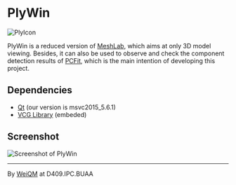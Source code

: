 # PlyWin

![PlyIcon](https://github.com/weiquanmao/PlyWin/blob/master/PlyWin/ply/images/plyviewer.png)

PlyWin is a reduced version of [MeshLab](http://www.meshlab.net/), which aims at only 3D model viewing. Besides, it can also be used to observe and check the component detection results of [PCFit](https://github.com/weiquanmao/PCF), which is the main intention of developing this project.

## Dependencies

+ [Qt](https://www.qt.io/) (our version is msvc2015_5.6.1)
+ [VCG Library](http://vcg.isti.cnr.it/vcglib/) (embeded)

## Screenshot

![Screenshot of PlyWin](https://github.com/weiquanmao/PlyWin/blob/master/screenshot.jpg)

---

By [WeiQM](https://weiquanmao.github.io) at D409.IPC.BUAA
